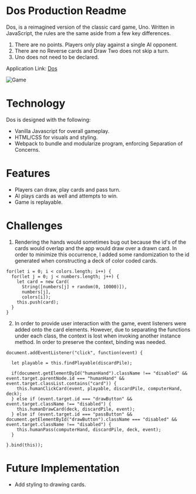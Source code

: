 # Dos Production Readme

Dos, is a reimagined version of the classic card game, Uno.  Written in JavaScript, the rules are the same aside from a few key differences.

1. There are no points.  Players only play against a single AI opponent.
2. There are no Reverse cards and Draw Two does not skip a turn.
3. Uno does not need to be declared.

Application Link: [Dos](https://kelvin-k-cho.github.io/dos/)

![Game](https://s3-us-west-1.amazonaws.com/hallyu-dev/images/Screen+Shot+2018-03-09+at+10.08.22+AM.png)

# Technology

Dos is designed with the following:

- Vanilla Javascript for overall gameplay.
- HTML/CSS for visuals and styling.
- Webpack to bundle and modularize program, enforcing Separation of Concerns.

# Features

+ Players can draw, play cards and pass turn.
+ AI plays cards as well and attempts to win.
+ Game is replayable.

# Challenges
1.  Rendering the hands would sometimes bug out because the id's of the cards would overlap and the app would draw over a drawn card.  In order to minimize this occurrence, I added some randomization to the id generated when constructing a deck of color coded cards.

```
for(let i = 0; i < colors.length; i++) {
  for(let j = 0; j < numbers.length; j++) {
    let card = new Card(
      String([numbers[j] + random(0, 10000)]),
      numbers[j],
      colors[i]);
    this.push(card);
  }
}
```
2.  In order to provide user interaction with the game, event listeners were added onto the card elements.  However, due to separating the functions under each class, the context is lost when invoking another instance method.  In order to preserve the context, binding was needed.

```
document.addEventListener("click", function(event) {

  let playable = this.findPlayable(discardPile);

  if(document.getElementById("humanHand").className !== "disabled" && event.target.parentNode.id === "humanHand" && event.target.classList.contains("card")) {
    this.humanClickCard(event, playable, discardPile, computerHand, deck);
  } else if (event.target.id === "drawButton" && event.target.className !== "disabled") {
    this.humanDrawCard(deck, discardPile, event);
  } else if (event.target.id === "passButton" && document.getElementById("drawButton").className === "disabled" && event.target.className !== "disabled") {
    this.humanPass(computerHand, discardPile, deck, event);
  }

}.bind(this));
```

# Future Implementation
+ Add styling to drawing cards.
